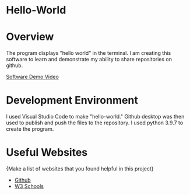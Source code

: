 # Hello-World
 
# Overview
The program displays "hello world" in the terminal.
I am creating this software to learn and demonstrate my ability to share repositories on github.


[Software Demo Video](http://youtube.link.goes.here)

# Development Environment

I used Visual Studio Code to make "hello-world." Github desktop was then used to publish and push the files to the repository. 
I used python 3.9.7 to create the program.

# Useful Websites

{Make a list of websites that you found helpful in this project}
* [Github](https://github.com/)
* [W3 Schools](https://www.w3schools.com/python/python_json.asp)